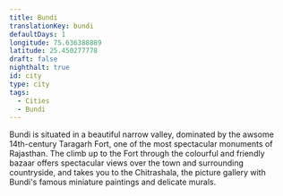 ```yaml
---
title: Bundi
translationKey: bundi
defaultDays: 1
longitude: 75.636388889
latitude: 25.450277778
draft: false
nighthalt: true
id: city
type: city
tags:
  - Cities
  - Bundi
---
```

Bundi is situated in a beautiful narrow valley, dominated by the awsome 14th-century Taragarh Fort, one of the most spectacular monuments of Rajasthan. The climb up to the Fort through the colourful and friendly bazaar offers spectacular views over the town and surrounding countryside, and takes you to the Chitrashala, the picture gallery with Bundi's famous miniature paintings and delicate murals.